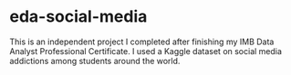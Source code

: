 # eda-social-media
This is an independent project I completed after finishing my IMB Data Analyst Professional Certificate. I used a Kaggle dataset on social media addictions among students around the world.
